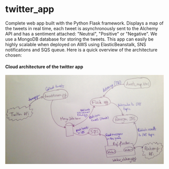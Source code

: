 # twitter_app

Complete web app built with the Python Flask framework. Displays a map of the tweets in real time, each tweet is asynchronously sent to the Alchemy API and has a sentiment attached: "Neutral", "Positive" or "Negative". We use a MongoDB database for storing the tweets. This app can easily be highly scalable when deployed on AWS using ElasticBeanstalk, SNS notifications and SQS queue. Here is a quick overview of the architecture chosen:

#### Cloud architecture of the twitter app
![alt tag](https://github.com/eloyyy/twitter_app/blob/master/cloud_architecture.jpg)